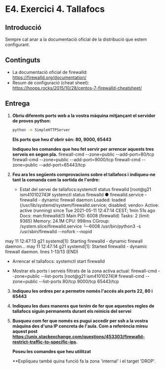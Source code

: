 # E4. Exercici 4. Tallafocs

## Introducció

Sempre cal anar a la documentació oficial de la distribució que estem configurant.

## Continguts

- La documentació oficial de firewalld: <https://firewalld.org/documentation/>
- Resum de configuració (cheat sheet): <https://hoops.rocks/2015/10/28/centos-7-firewalld-cheatsheet/>

## Entrega

1. **Obriu diferents ports web a la vostra màquina mitjançant el servidor de proves python:**

   ```bash
   python -m SimpleHTTPServer
   ```

   **Els ports que heu d'obrir són: 80, 9000, 65443**


   **Indiqueu les comandes que heu fet servir per arrencar aquests tres serveis en segon pla.**
   firewall-cmd --zone=public --add-port=80/tcp
   firewall-cmd --zone=public --add-port=9000/tcp
   firewall-cmd --zone=public --add-port=65443/tcp
   
2. **Feu ara les següents comprovacions sobre el tallafocs i indiqueu-ne tant la comanda com la sortida de l'ordre:**

   - Estat del servei de tallafocs:systemctl status firewalld
   [root@g21 ism41010274]# systemctl status firewalld
● firewalld.service - firewalld - dynamic firewall daemon
     Loaded: loaded (/usr/lib/systemd/system/firewalld.service; disabled; vendo>
     Active: active (running) since Tue 2021-05-11 12:47:14 CEST; 1min 51s ago
       Docs: man:firewalld(1)
   Main PID: 6008 (firewalld)
      Tasks: 2 (limit: 9365)
     Memory: 24.1M
        CPU: 998ms
     CGroup: /system.slice/firewalld.service
             └─6008 /usr/bin/python3 -s /usr/sbin/firewalld --nofork --nopid

may 11 12:47:13 g21 systemd[1]: Starting firewalld - dynamic firewall daemon...
may 11 12:47:14 g21 systemd[1]: Started firewalld - dynamic firewall daemon.
lines 1-13/13 (END)

   - Arrencar el tallafocs: systemctl start firewalld
   
   - Mostrar els ports i serveis filtrats de la zona activa actual: firewall-cmd --zone=public --list-ports
[root@g21 ism41010274]# firewall-cmd --zone=public --list-ports
80/tcp 9000/tcp 65443/tcp


3. **Indiqueu les ordres per a permetre només l'accés als ports 22, 80 i 65443**

4. **Indiqueu les dues maneres que tenim de fer que aquestes regles de tallafocs siguin permanents durant els reinicis del servei**

5. **Busqueu com fer que només es pugui accedir per ssh a la vostra màquina des d'una IP concreta de l'aula. Com a referència mireu aquest post <https://unix.stackexchange.com/questions/453303/firewalld-restrict-traffic-to-specific-ips>.**

   **Poseu les comandes que heu utilitzat**

   **Expliqueu també quina funció fa la zona 'internal' i el target 'DROP'.
